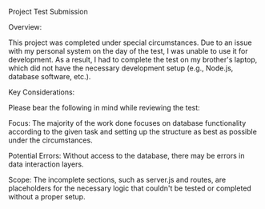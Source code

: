 Project Test Submission

Overview:

This project was completed under special circumstances. Due to an issue with my personal system on the day of the test, I was unable to use it for development. As a result, I had to complete the test on my brother's laptop, which did not have the necessary development setup (e.g., Node.js, database software, etc.).

Key Considerations:

Please bear the following in mind while reviewing the test:

Focus: The majority of the work done focuses on database functionality according to the given task and setting up the structure as best as possible under the circumstances.

Potential Errors: Without access to the database, there may be errors in data interaction layers.

Scope: The incomplete sections, such as server.js and routes, are placeholders for the necessary logic that couldn't be tested or completed without a proper setup.
